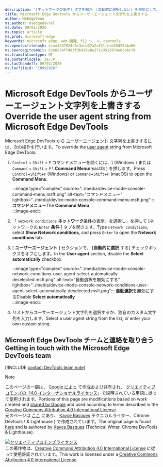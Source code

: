 ```yaml
---
description: '[ネットワークの条件] タブを開き、[自動的に選択しない] を無効にして、一覧から選ぶか、カスタム文字列を入力します。'
title: Microsoft Edge DevTools からユーザーエージェント文字列を上書きする
author: MSEdgeTeam
ms.author: msedgedevrel
ms.date: 09/01/2020
ms.topic: article
ms.prod: microsoft-edge
keywords: microsoft edge、web 開発、f12 ツール、devtools
ms.openlocfilehash: ecaa1247824e5c3acb07a2c631feab30d25aba8d
ms.sourcegitcommit: 63e6d34ff483f3b419a0e271a3513874e6ce6c79
ms.translationtype: MT
ms.contentlocale: ja-JP
ms.lasthandoff: 09/02/2020
ms.locfileid: "10992926"
---
```

<!-- Copyright Kayce Basques 

   Licensed under the Apache License, Version 2.0 (the "License");
   you may not use this file except in compliance with the License.
   You may obtain a copy of the License at

       https://www.apache.org/licenses/LICENSE-2.0

   Unless required by applicable law or agreed to in writing, software
   distributed under the License is distributed on an "AS IS" BASIS,
   WITHOUT WARRANTIES OR CONDITIONS OF ANY KIND, either express or implied.
   See the License for the specific language governing permissions and
   limitations under the License.  -->

# <span data-ttu-id="66870-104">Microsoft Edge DevTools からユーザーエージェント文字列を上書きする</span><span class="sxs-lookup"><span data-stu-id="66870-104">Override the user agent string from Microsoft Edge DevTools</span></span>  

<span data-ttu-id="66870-105">Microsoft Edge DevTools から [ユーザーエージェント][MDNUserAgent] 文字列を上書きするには、次の操作を行います。</span><span class="sxs-lookup"><span data-stu-id="66870-105">To override the [user agent][MDNUserAgent] string from Microsoft Edge DevTools:</span></span>  

1.  <span data-ttu-id="66870-106">`Control` + `Shift` + `P` コマンドメニューを開くには、\ (Windows \) または `Command` + `Shift` + `P` \ **Command Menu**(macOS \) を押します。</span><span class="sxs-lookup"><span data-stu-id="66870-106">Press `Control`+`Shift`+`P` \(Windows\) or `Command`+`Shift`+`P` \(macOS\) to open the **Command Menu**.</span></span>  
    
    :::image type="complex" source="../media/device-mode-console-command-menu.msft.png" alt-text="コマンドメニュー" lightbox="../media/device-mode-console-command-menu.msft.png":::
       <span data-ttu-id="66870-108">**コマンドメニュー**</span><span class="sxs-lookup"><span data-stu-id="66870-108">The **Command Menu**</span></span>  
    :::image-end:::  
    
1.  <span data-ttu-id="66870-109">「 `network conditions` **ネットワーク**条件の表示」を選択し、を押して [ネットワークの `Enter` **条件** ] タブを開きます。</span><span class="sxs-lookup"><span data-stu-id="66870-109">Type `network conditions`, select **Show Network conditions**, and press `Enter` to open the **Network conditions** tab.</span></span>  
1.  <span data-ttu-id="66870-110">[ **ユーザーエージェント** ] セクションで、 **[自動的に選択** する] チェックボックスをオフにします。</span><span class="sxs-lookup"><span data-stu-id="66870-110">In the **User agent** section, disable the **Select automatically** checkbox.</span></span>  
    
    :::image type="complex" source="../media/device-mode-console-network-conditions-user-agent-select-automatically-deselected.msft.png" alt-text="自動選択を無効にする" lightbox="../media/device-mode-console-network-conditions-user-agent-select-automatically-deselected.msft.png":::
       <span data-ttu-id="66870-112">**自動選択**を無効にする</span><span class="sxs-lookup"><span data-stu-id="66870-112">Disable **Select automatically**</span></span>  
    :::image-end:::  
    
1.  <span data-ttu-id="66870-113">リストからユーザーエージェント文字列を選択するか、独自のカスタム文字列を入力します。</span><span class="sxs-lookup"><span data-stu-id="66870-113">Select a user agent string from the list, or enter your own custom string.</span></span>  

## <span data-ttu-id="66870-114">Microsoft Edge DevTools チームと連絡を取り合う</span><span class="sxs-lookup"><span data-stu-id="66870-114">Getting in touch with the Microsoft Edge DevTools team</span></span>  

[!INCLUDE [contact DevTools team note](../includes/contact-devtools-team-note.md)]  

<!-- links -->  

[MDNUserAgent]: https://developer.mozilla.org/docs/Glossary/User_agent "ユーザーエージェント |MDN"  

> [!NOTE]
> <span data-ttu-id="66870-116">このページの一部は、 [Google によっ][GoogleSitePolicies] て作成および共有され、 [クリエイティブコモンズの「4.0 インターナショナルライセンス][CCA4IL]」で説明されている用語に従って使用されます。</span><span class="sxs-lookup"><span data-stu-id="66870-116">Portions of this page are modifications based on work created and [shared by Google][GoogleSitePolicies] and used according to terms described in the [Creative Commons Attribution 4.0 International License][CCA4IL].</span></span>  
> <span data-ttu-id="66870-117">元のページは [ここ](https://developers.google.com/web/tools/chrome-devtools/device-mode/override-user-agent) にあり、 [Kayce Basques][KayceBasques] テクニカルライター、Chrome Devtools \ & Lighthouse \) で作成されています。</span><span class="sxs-lookup"><span data-stu-id="66870-117">The original page is found [here](https://developers.google.com/web/tools/chrome-devtools/device-mode/override-user-agent) and is authored by [Kayce Basques][KayceBasques] \(Technical Writer, Chrome DevTools \& Lighthouse\).</span></span>  

[![クリエイティブコモンズライセンス][CCby4Image]][CCA4IL]  
<span data-ttu-id="66870-119">この著作物は、[Creative Commons Attribution 4.0 International License][CCA4IL] に従って使用許諾されています。</span><span class="sxs-lookup"><span data-stu-id="66870-119">This work is licensed under a [Creative Commons Attribution 4.0 International License][CCA4IL].</span></span>  

[CCA4IL]: https://creativecommons.org/licenses/by/4.0  
[CCby4Image]: https://i.creativecommons.org/l/by/4.0/88x31.png  
[GoogleSitePolicies]: https://developers.google.com/terms/site-policies  
[KayceBasques]: https://developers.google.com/web/resources/contributors/kaycebasques  
